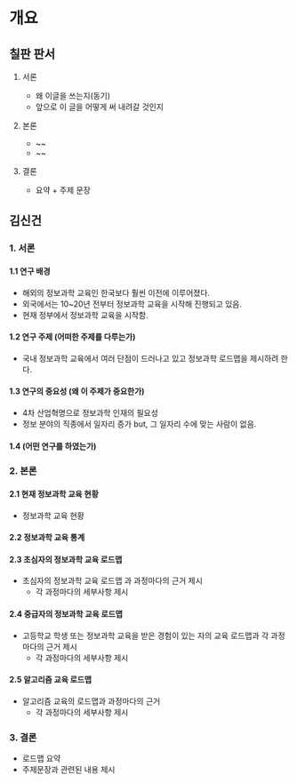 # 개요

## 칠판 판서

1. 서론
    - 왜 이글을 쓰는지(동기)
    - 앞으로 이 글을 어떻게 써 내려갈 것인지

2. 본론
    - ~~
    - ~~
3. 결론
    - 요약 + 주제 문장


## 김신건

### 1. 서론

#### 1.1 연구 배경

- 해외의 정보과학 교육인 한국보다 훨씬 이전에 이루어졌다.
- 외국에서는 10~20년 전부터 정보과학 교육을 시작해 진행되고 있음.
- 현재 정부에서 정보과학 교육을 시작함.
    
#### 1.2 연구 주제 (어떠한 주제를 다루는가)

- 국내 정보과학 교육에서 여러 단점이 드러나고 있고 정보과학 로드맵을 제시하려 한다. 

#### 1.3 연구의 중요성 (왜 이 주제가 중요한가)

- 4차 산업혁명으로 정보과학 인재의 필요성
- 정보 분야의 직종에서 일자리 증가 but, 그 일자리 수에 맞는 사람이 없음. 

#### 1.4 (어떤 연구를 하였는가)
    
### 2. 본론
    
#### 2.1 현재 정보과학 교육 현황
- 정보과학 교육 현황
#### 2.2 정보과학 교육 통계

#### 2.3 초심자의 정보과학 교육 로드맵
- 초심자의 정보과학 교육 로드맵 과 과정마다의 근거 제시 
    - 각 과정마다의 세부사항 제시

#### 2.4 중급자의 정보과학 교육 로드맵
- 고등학교 학생 또는 정보과학 교육을 받은 경험이 있는 자의 교육 로드맵과 각 과정마다의 근거 제시
    - 각 과정마다의 세부사항 제시

#### 2.5 알고리즘 교육 로드맵
- 알고리즘 교육의 로드맵과 과정마다의 근거
    - 각 과정마다의 세부사항 제시

### 3. 결론
- 로드맵 요약
- 주제문장과 관련된 내용 제시